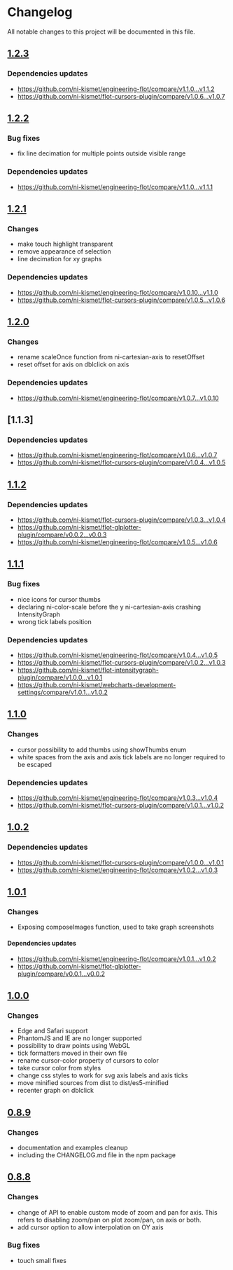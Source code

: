 # Changelog
All notable changes to this project will be documented in this file.

## [1.2.3]

### Dependencies updates ###
- https://github.com/ni-kismet/engineering-flot/compare/v1.1.0...v1.1.2
- https://github.com/ni-kismet/flot-cursors-plugin/compare/v1.0.6...v1.0.7


## [1.2.2]

### Bug fixes ###
- fix line decimation for multiple points outside visible range

### Dependencies updates ###
- https://github.com/ni-kismet/engineering-flot/compare/v1.1.0...v1.1.1


## [1.2.1]

### Changes ###
- make touch highlight transparent
- remove appearance of selection
- line decimation for xy graphs

### Dependencies updates ###
- https://github.com/ni-kismet/engineering-flot/compare/v1.0.10...v1.1.0
- https://github.com/ni-kismet/flot-cursors-plugin/compare/v1.0.5...v1.0.6


## [1.2.0]

### Changes ###
- rename scaleOnce function from ni-cartesian-axis to resetOffset
- reset offset for axis on dblclick on axis

### Dependencies updates ###
- https://github.com/ni-kismet/engineering-flot/compare/v1.0.7...v1.0.10


## [1.1.3]

### Dependencies updates ###
- https://github.com/ni-kismet/engineering-flot/compare/v1.0.6...v1.0.7
- https://github.com/ni-kismet/flot-cursors-plugin/compare/v1.0.4...v1.0.5

## [1.1.2]

### Dependencies updates ###
- https://github.com/ni-kismet/flot-cursors-plugin/compare/v1.0.3...v1.0.4
- https://github.com/ni-kismet/flot-glplotter-plugin/compare/v0.0.2...v0.0.3
- https://github.com/ni-kismet/engineering-flot/compare/v1.0.5...v1.0.6

## [1.1.1]

### Bug fixes ###
- nice icons for cursor thumbs
- declaring ni-color-scale before the y ni-cartesian-axis crashing IntensityGraph
- wrong tick labels position

### Dependencies updates ###
- https://github.com/ni-kismet/engineering-flot/compare/v1.0.4...v1.0.5
- https://github.com/ni-kismet/flot-cursors-plugin/compare/v1.0.2...v1.0.3
- https://github.com/ni-kismet/flot-intensitygraph-plugin/compare/v1.0.0...v1.0.1
- https://github.com/ni-kismet/webcharts-development-settings/compare/v1.0.1...v1.0.2


## [1.1.0]

### Changes ###
- cursor possibility to add thumbs using showThumbs enum
- white spaces from the axis and axis tick labels are no longer required to be escaped

### Dependencies updates ###
- https://github.com/ni-kismet/engineering-flot/compare/v1.0.3...v1.0.4
- https://github.com/ni-kismet/flot-cursors-plugin/compare/v1.0.1...v1.0.2


## [1.0.2]

### Dependencies updates ###
- https://github.com/ni-kismet/flot-cursors-plugin/compare/v1.0.0...v1.0.1
- https://github.com/ni-kismet/engineering-flot/compare/v1.0.2...v1.0.3


## [1.0.1]

### Changes ###
- Exposing composeImages function, used to take graph screenshots

#### Dependencies updates ####
- https://github.com/ni-kismet/engineering-flot/compare/v1.0.1...v1.0.2
- https://github.com/ni-kismet/flot-glplotter-plugin/compare/v0.0.1...v0.0.2

## [1.0.0]

### Changes ###
- Edge and Safari support
- PhantomJS and IE are no longer supported
- possibility to draw points using WebGL
- tick formatters moved in their own file
- rename cursor-color property of cursors to color
- take cursor color from styles
- change css styles to work for svg  axis labels and axis ticks
- move minified sources from dist to dist/es5-minified
- recenter graph on dblclick


## [0.8.9]

### Changes ###
- documentation and examples cleanup
- including the CHANGELOG.md file in the npm package


## [0.8.8]

### Changes ###
- change of API to enable custom mode of zoom and pan for axis. This refers to
disabling zoom/pan on plot zoom/pan, on axis or both.
- add cursor option to allow interpolation on OY axis

### Bug fixes ###
- touch small fixes  


[1.2.3]: https://github.com/ni-kismet/webcharts/compare/v1.2.2...v1.2.3
[1.2.2]: https://github.com/ni-kismet/webcharts/compare/v1.2.1...v1.2.2
[1.2.1]: https://github.com/ni-kismet/webcharts/compare/v1.2.0...v1.2.1
[1.2.0]: https://github.com/ni-kismet/webcharts/compare/v1.1.2...v1.2.0
[1.1.2]: https://github.com/ni-kismet/webcharts/compare/v1.1.1...v1.1.2
[1.1.1]: https://github.com/ni-kismet/webcharts/compare/v1.1.0...v1.1.1
[1.1.0]: https://github.com/ni-kismet/webcharts/compare/v1.0.2...v1.1.0
[1.0.2]: https://github.com/ni-kismet/webcharts/compare/v1.0.1...v1.0.2
[1.0.1]: https://github.com/ni-kismet/webcharts/compare/v1.0.0...v1.0.1
[1.0.0]: https://github.com/ni-kismet/webcharts/compare/v0.8.9...v1.0.0
[0.8.9]: https://github.com/ni-kismet/webcharts/compare/v0.8.8...v0.8.9
[0.8.8]: https://github.com/ni-kismet/webcharts/compare/v0.8.7...v0.8.8
